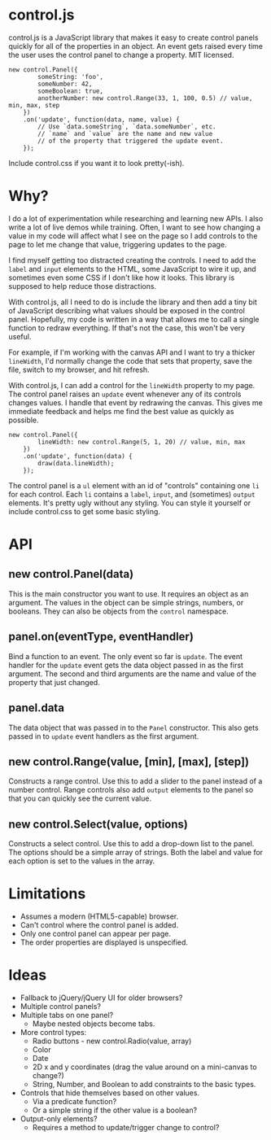 control.js
==========

control.js is a JavaScript library that makes it easy to create control panels
quickly for all of the properties in an object. An event gets raised every
time the user uses the control panel to change a property. MIT licensed.

    new control.Panel({
            someString: 'foo',
            someNumber: 42,
            someBoolean: true,
            anotherNumber: new control.Range(33, 1, 100, 0.5) // value, min, max, step
        })
        .on('update', function(data, name, value) {
            // Use `data.someString`, `data.someNumber`, etc.
            // `name` and `value` are the name and new value
            // of the property that triggered the update event.
        });

Include control.css if you want it to look pretty(-ish).

Why?
====

I do a lot of experimentation while researching and learning new APIs. I also
write a lot of live demos while training. Often, I want to see how changing a
value in my code will affect what I see on the page so I add controls to the
page to let me change that value, triggering updates to the page.

I find myself getting too distracted creating the controls. I need to add the
`label` and `input` elements to the HTML, some JavaScript to wire it up, and
sometimes even some CSS if I don't like how it looks. This library is supposed
to help reduce those distractions.

With control.js, all I need to do is include the library and then add a tiny
bit of JavaScript describing what values should be exposed in the control
panel. Hopefully, my code is written in a way that allows me to call a single
function to redraw everything. If that's not the case, this won't be very
useful.

For example, if I'm working with the canvas API and I want to try a thicker
`lineWidth`, I'd normally change the code that sets that property, save the
file, switch to my browser, and hit refresh.

With control.js, I can add a control for the `lineWidth` property to my page.
The control panel raises an `update` event whenever any of its controls
changes values. I handle that event by redrawing the canvas. This gives me
immediate feedback and helps me find the best value as quickly as possible.

    new control.Panel({
            lineWidth: new control.Range(5, 1, 20) // value, min, max
        })
        .on('update', function(data) {
            draw(data.lineWidth);
        });

The control panel is a `ul` element with an id of "controls" containing one
`li` for each control. Each `li` contains a `label`, `input`, and (sometimes)
`output` elements. It's pretty ugly without any styling. You can style it
yourself or include control.css to get some basic styling.

API
===

new control.Panel(data)
-----------------------

This is the main constructor you want to use. It requires an object as an
argument. The values in the object can be simple strings, numbers, or
booleans. They can also be objects from the `control` namespace.

panel.on(eventType, eventHandler)
---------------------------------

Bind a function to an event. The only event so far is `update`. The event
handler for the `update` event gets the data object passed in as the first
argument. The second and third arguments are the name and value of the
property that just changed.

panel.data
----------

The data object that was passed in to the `Panel` constructor. This also gets
passed in to `update` event handlers as the first argument.

new control.Range(value, [min], [max], [step])
----------------------------------------------

Constructs a range control. Use this to add a slider to the panel instead of a
number control. Range controls also add `output` elements to the panel so that
you can quickly see the current value.

new control.Select(value, options)
----------------------------------------------

Constructs a select control. Use this to add a drop-down list to the panel.
The options should be a simple array of strings. Both the label and value for
each option is set to the values in the array.

Limitations
===========

- Assumes a modern (HTML5-capable) browser.
- Can't control where the control panel is added.
- Only one control panel can appear per page.
- The order properties are displayed is unspecified.

Ideas
=====

- Fallback to jQuery/jQuery UI for older browsers?
- Multiple control panels?
- Multiple tabs on one panel?
    - Maybe nested objects become tabs.
- More control types:
    - Radio buttons - new control.Radio(value, array)
    - Color
    - Date
    - 2D x and y coordinates (drag the value around on a mini-canvas to change?)
    - String, Number, and Boolean to add constraints to the basic types.
- Controls that hide themselves based on other values.
    - Via a predicate function?
    - Or a simple string if the other value is a boolean?
- Output-only elements?
    - Requires a method to update/trigger change to control?